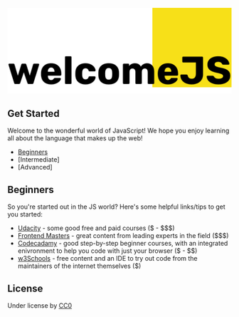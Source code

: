 ![logo](logo.png)

## Get Started

Welcome to the wonderful world of JavaScript! We hope you enjoy learning all about the language that makes up the web!

- [Beginners](#beginners)
- [Intermediate]
- [Advanced]

## Beginners

So you're started out in the JS world? Here's some helpful links/tips to get you started:

- [Udacity](https://udacity.com) - some good free and paid courses ($ - $$$)
- [Frontend Masters](https://frontendmasters.com) - great content from leading experts in the field ($$$)
- [Codecadamy](https://codecadamy.com) - good step-by-step beginner courses, with an integrated enivronment to help you code with just your browser ($ - $$)
- [w3Schools](https://w3schools.com) - free content and an IDE to try out code from the maintainers of the internet themselves ($)

## License

Under license by [CC0](https://github.com/edapm/welcomejs/blob/main/LICENSE)
